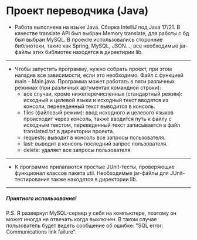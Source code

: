 # Проект переводчика (Java)

* Работа выполнена на языке Java. Сборка IntelliJ под Java 17/21. В качестве translate API был выбран Memory translate, для работы с бд был выбран MySQL. В проекте использовались сторонние библиотеки, такие как Spring, MySQL, JSON..., все необходимые jar-файлы этих библиотек находятся в директирии lib.
___
* Чтобы запустить программу, нужно собрать проект, при этом наладив все зависимости, если это необходимо. Файл с функцией main - Main.java. Программа может работать в пяти различных режимах (при различных аргументах командной строки):
    * все случаи, кроме нижеперечисленных (стандартный режим): исходный и целевой языки и исходный текст вводятся из консоли, переведенный текст выводится в консоль.
    * files (файловый режим): ввод исходного и целевого языков происходит через консоль, также вводится путь к файлу с исходным текстом, переведенный текст записывается в файл translated.txt в директории проекта.
    * requests: выводит в консоль все запросы пользователя.
    * last: выводит в консоль последний запрос пользователя.
    * delete: удаляет все запросы пользователя.
___
* К программе прилагаются простые JUnit-тесты, проверяющие функционал классов пакета util. Необходимые jar-файлы для JUnit-тестирования также находятся в директории lib.
___
##### Приятного использования!

P.S. Я развернул MySQL-сервер у себя на компьютере, поэтому он может иногда не отвечать когда выключен. В таком случае пользователь будет видеть сообщение об ошибке: "SQL error: Communications link failure".
